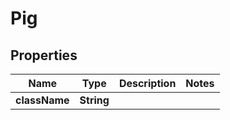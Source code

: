 

# Pig


## Properties

Name | Type | Description | Notes
------------ | ------------- | ------------- | -------------
**className** | **String** |  | 



